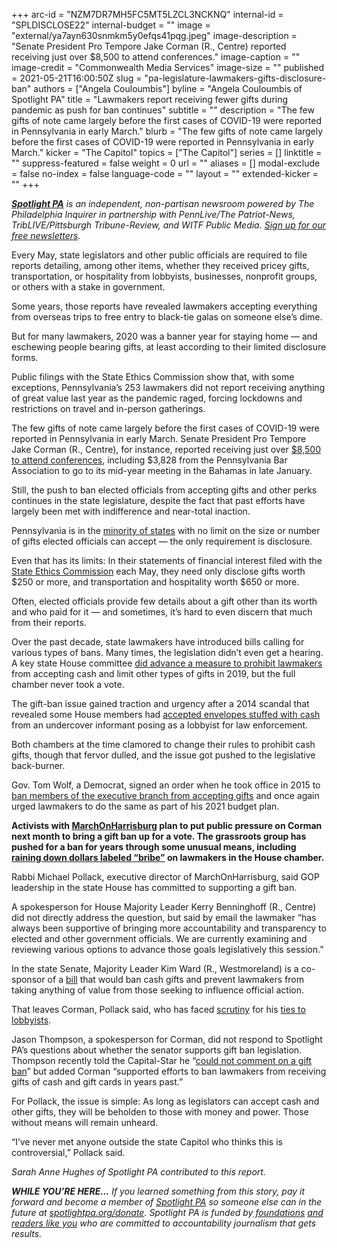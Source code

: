 +++
arc-id = "NZM7DR7MH5FC5MT5LZCL3NCKNQ"
internal-id = "SPLDISCLOSE22"
internal-budget = ""
image = "external/ya7ayn630snmkm5y0efqs41pqg.jpeg"
image-description = "Senate President Pro Tempore Jake Corman (R., Centre) reported receiving just over $8,500 to attend conferences."
image-caption = ""
image-credit = "Commonwealth Media Services"
image-size = ""
published = 2021-05-21T16:00:50Z
slug = "pa-legislature-lawmakers-gifts-disclosure-ban"
authors = ["Angela Couloumbis"]
byline = "Angela Couloumbis of Spotlight PA"
title = "Lawmakers report receiving fewer gifts during pandemic as push for ban continues"
subtitle = ""
description = "The few gifts of note came largely before the first cases of COVID-19 were reported in Pennsylvania in early March."
blurb = "The few gifts of note came largely before the first cases of COVID-19 were reported in Pennsylvania in early March."
kicker = "The Capitol"
topics = ["The Capitol"]
series = []
linktitle = ""
suppress-featured = false
weight = 0
url = ""
aliases = []
modal-exclude = false
no-index = false
language-code = ""
layout = ""
extended-kicker = ""
+++

<a href="https://www.spotlightpa.org/"><i><b>Spotlight PA</b></i></a><i> is an independent, non-partisan newsroom powered by The Philadelphia Inquirer in partnership with PennLive/The Patriot-News, TribLIVE/Pittsburgh Tribune-Review, and WITF Public Media. </i><a href="https://www.spotlightpa.org/newsletters"><i>Sign up for our free newsletters</i></a><i>.</i>

Every May, state legislators and other public officials are required to file reports detailing, among other items, whether they received pricey gifts, transportation, or hospitality from lobbyists, businesses, nonprofit groups, or others with a stake in government.

Some years, those reports have revealed lawmakers accepting everything from overseas trips to free entry to black-tie galas on someone else’s dime.

But for many lawmakers, 2020 was a banner year for staying home — and eschewing people bearing gifts, at least according to their limited disclosure forms.

<script src="https://www.spotlightpa.org/embed.js" async></script><div data-spl-embed-version="1" data-spl-src="https://www.spotlightpa.org/embeds/newsletter/"></div>

Public filings with the State Ethics Commission show that, with some exceptions, Pennsylvania’s 253 lawmakers did not report receiving anything of great value last year as the pandemic raged, forcing lockdowns and restrictions on travel and in-person gatherings.

The few gifts of note came largely before the first cases of COVID-19 were reported in Pennsylvania in early March. Senate President Pro Tempore Jake Corman (R., Centre), for instance, reported receiving just over <a href="https://www.ethicsrulings.pa.gov/WebLink/DocView.aspx?id=419852&searchid=a2dd92eb-c4c6-475f-8817-d737e9699699&dbid=0&repo=EthicsLF8">$8,500 to attend conferences</a>, including $3,828 from the Pennsylvania Bar Association to go to its mid-year meeting in the Bahamas in late January.

Still, the push to ban elected officials from accepting gifts and other perks continues in the state legislature, despite the fact that past efforts have largely been met with indifference and near-total inaction.

Pennsylvania is in the <a href="https://www.ncsl.org/research/ethics/50-state-table-gift-laws.aspx">minority of states</a> with no limit on the size or number of gifts elected officials can accept — the only requirement is disclosure.

Even that has its limits: In their statements of financial interest filed with the <a href="https://www.ethicsrulings.pa.gov/WebLink/CustomSearch.aspx?SearchName=SearchforStatementsofFinancialInterestsforms&repo=EthicsLF8">State Ethics Commission</a> each May, they need only disclose gifts worth $250 or more, and transportation and hospitality worth $650 or more.

Often, elected officials provide few details about a gift other than its worth and who paid for it — and sometimes, it’s hard to even discern that much from their reports.

Over the past decade, state lawmakers have introduced bills calling for various types of bans. Many times, the legislation didn’t even get a hearing. A key state House committee <a href="https://whyy.org/articles/after-years-of-pressure-from-advocates-pa-house-advances-gift-ban/">did advance a measure to prohibit lawmakers</a> from accepting cash and limit other types of gifts in 2019, but the full chamber never took a vote.

The gift-ban issue gained traction and urgency after a 2014 scandal that revealed some House members had <a href="https://www.inquirer.com/philly/news/20140316_Kane_shut_down_sting_that_snared_Phila__officials.html">accepted envelopes stuffed with cash</a> from an undercover informant posing as a lobbyist for law enforcement.

Both chambers at the time clamored to change their rules to prohibit cash gifts, though that fervor dulled, and the issue got pushed to the legislative back-burner.

Gov. Tom Wolf, a Democrat, signed an order when he took office in 2015 to <a href="https://www.pennlive.com/politics/2015/01/gov_tom_wolf_signs_gift_ban_le.html">ban members of the executive branch from accepting gifts</a> and once again urged lawmakers to do the same as part of his 2021 budget plan.

<b>Activists with </b><a href="https://www.mohpa.org/" target="_blank"><b>MarchOnHarrisburg</b></a><b> plan to put public pressure on Corman next month to bring a gift ban up for a vote. The grassroots group has pushed for a ban for years through some unusual means, including </b><a href="https://www.facebook.com/MarchOnHarrisburg2/posts/1174371349670078"><b>raining down dollars labeled “bribe”</b></a><b> on lawmakers in the House chamber.</b>

Rabbi Michael Pollack, executive director of MarchOnHarrisburg, said GOP leadership in the state House has committed to supporting a gift ban. 

A spokesperson for House Majority Leader Kerry Benninghoff (R., Centre) did not directly address the question, but said by email the lawmaker “has always been supportive of bringing more accountability and transparency to elected and other government officials. We are currently examining and reviewing various options to advance those goals legislatively this session.”

<script src="https://www.spotlightpa.org/embed.js" async></script><div data-spl-embed-version="1" data-spl-src="https://www.spotlightpa.org/embeds/donate/?teaser_text=If%20you%20learned%20something%20from%20this%20report%2C%20pay%20it%20forward%20and%20become%20a%20member%20of%20Spotlight%20PA%20so%20someone%20else%20can%20in%20the%20future."></div>

In the state Senate, Majority Leader Kim Ward (R., Westmoreland) is a co-sponsor of a <a href="https://www.legis.state.pa.us/cfdocs/billInfo/billInfo.cfm?sYear=2021&sInd=0&body=S&type=B&bn=0401" target="_blank">bill</a> that would ban cash gifts and prevent lawmakers from taking anything of value from those seeking to influence official action. 

That leaves Corman, Pollack said, who has faced <a href="https://www.spotlightpa.org/news/2020/08/pa-campaign-dark-money-growth-opportunity-fund-jake-corman-gop/" target="_blank">scrutiny</a> for his <a href="https://www.spotlightpa.org/news/2021/05/pa-lobbying-reform-political-consultants-jake-corman-mavericks/" target="_blank">ties to lobbyists</a>.

Jason Thompson, a spokesperson for Corman, did not respond to Spotlight PA’s questions about whether the senator supports gift ban legislation. Thompson recently told the Capital-Star he “<a href="https://www.penncapital-star.com/government-politics/pa-s-top-two-republicans-announce-plans-for-lobbying-reform-but-is-it-enough/" target="_blank">could not comment on a gift ban</a>” but added Corman “supported efforts to ban lawmakers from receiving gifts of cash and gift cards in years past.”

For Pollack, the issue is simple: As long as legislators can accept cash and other gifts, they will be beholden to those with money and power. Those without means will remain unheard. 

“I’ve never met anyone outside the state Capitol who thinks this is controversial,” Pollack said.

<i>Sarah Anne Hughes of Spotlight PA contributed to this report. </i>

<i><b>WHILE YOU’RE HERE...</b></i><i> If you learned something from this story, pay it forward and become a member of </i><a href="https://www.spotlightpa.org/"><i>Spotlight PA</i></a><i> so someone else can in the future at </i><a href="http://spotlightpa.org/donate"><i>spotlightpa.org/donate</i></a><i>. Spotlight PA is funded by</i><a href="https://www.spotlightpa.org/support"><i> foundations</i></a><i> </i><a href="https://www.spotlightpa.org/support"><i>and readers like you</i></a><i> who are committed to accountability journalism that gets results.</i>
